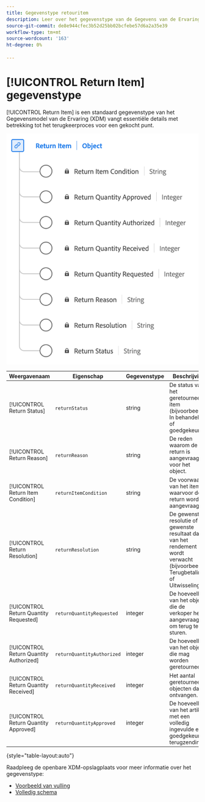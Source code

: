 ```yaml
---
title: Gegevenstype retouritem
description: Leer over het gegevenstype van de Gegevens van de Ervaring van het Punt van de Terugkeer Model (XDM).
source-git-commit: de8e944cfec3b52d25bb02bcfebe57d6a2a35e39
workflow-type: tm+mt
source-wordcount: '163'
ht-degree: 0%

---
```


# [!UICONTROL Return Item] gegevenstype

[!UICONTROL Return Item] is een standaard gegevenstype van het Gegevensmodel van de Ervaring (XDM) vangt essentiële details met betrekking tot het terugkeerproces voor een gekocht punt.

![Een diagram van het gegevenstype Item van de Terugkeer.](../images/data-types/return-item.png)

| Weergavenaam | Eigenschap | Gegevenstype | Beschrijving |
|-----------------------------|------------------------------|-----------|--------------------------------------------------------|
| [!UICONTROL Return Status] | `returnStatus` | string | De status van het geretourneerde item (bijvoorbeeld In behandeling of goedgekeurd). |
| [!UICONTROL Return Reason] | `returnReason` | string | De reden waarom de return is aangevraagd voor het object. |
| [!UICONTROL Return Item Condition] | `returnItemCondition` | string | De voorwaarde van het item waarvoor de return wordt aangevraagd. |
| [!UICONTROL Return Resolution] | `returnResolution` | string | De gewenste resolutie of het gewenste resultaat dat van het rendement wordt verwacht (bijvoorbeeld Terugbetaling of Uitwisseling). |
| [!UICONTROL Return Quantity Requested] | `returnQuantityRequested` | integer | De hoeveelheid van het object die de verkoper heeft aangevraagd om terug te sturen. |
| [!UICONTROL Return Quantity Authorized] | `returnQuantityAuthorized` | integer | De hoeveelheid van het object die mag worden geretourneerd. |
| [!UICONTROL Return Quantity Received] | `returnQuantityReceived` | integer | Het aantal geretourneerde objecten dat is ontvangen. |
| [!UICONTROL Return Quantity Approved] | `returnQuantityApproved` | integer | De hoeveelheid van het artikel met een volledig ingevulde en goedgekeurde terugzending. |

{style="table-layout:auto"}

Raadpleeg de openbare XDM-opslagplaats voor meer informatie over het gegevenstype:

* [Voorbeeld van vulling](https://github.com/adobe/xdm/blob/master/components/datatypes/returnitem.example.1.json)
* [Volledig schema](https://github.com/adobe/xdm/blob/master/components/datatypes/returnitem.schema.json)
